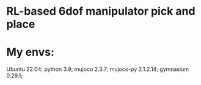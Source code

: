 # RL-based 6dof manipulator pick and place


# My envs:
Ubuntu 22.04;
python 3.9;
mujoco 2.3.7;
mujoco-py 2.1.2.14;
gymnasium 0.29.1;
